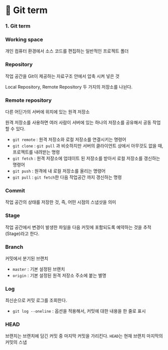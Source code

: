 # 📄 Git term

### 1. Git term

### Working space

개인 컴퓨터 환경에서 소스 코드를 편집하는 일반적인 프로젝트 폴더

### R**epository**

작업 공간을 Git이 제공하는 자료구조 안에서 압축 시켜 넣은 것

Local  Repository, Remote  Repository 두 가지의 저장소를 나뉜다.

### Remote  r**epository**

다른 어딘가의 서버에 위치에 있는 원격 저장소

원격 저장소를 사용하면 여러 사람이 서버에 있는 하나의 저장소를 공유해서 공동 작업 할 수 있다.

* `git remote` : 원격 저장소와 로컬 저장소를 연결시키는 명령어
* `git clone` : `git pull` 과 비슷하지만 서버의 클라이언트 상에서 아무것도 없을 때, 프로젝트를 내려받는 명령
* `git fetch` : 원격 저장소에 업데이트 된 저장소를 받아서 로컬 저장소를 갱신하는 명령어
* `git push` : 원격에 내 로컬 저장소를 올리는 명령어
* `git pull` : `git fetch`한 다음 작업공간 까지 갱신하는 명령

### Commit

작업 공간의 상태를 저장한 것, 즉, 어떤 시점의 스냅샷을 의미

### Stage

작업 공간에서 변경이 발생한 파일을 다음 커밋에 포함되도록 예약하는 것을 추적\(Stage\)라고 한다.

### Branch

커밋에서 분기된 브랜치

* `master` : 기본 설정된 브랜치
* `origin` : 기본 설정된 원격 저장소 주소에 붙는 별명

### Log

최신순으로 커밋 로그를 조회한다.

* `git log --oneline` : 옵션을 적용해서,  커밋에 대한 내용을 한 줄로 표시

### HEAD

브랜치는 브랜치에 담긴 커밋 중 마지막 커밋을 가리킨다. `HEAD`는 현재 브랜치 마지막의 커밋의 스냅







